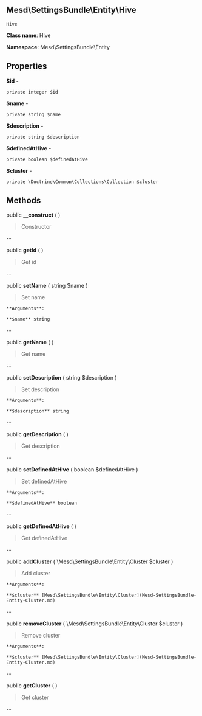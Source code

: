 Mesd\SettingsBundle\Entity\Hive
---------------

    Hive

    


**Class name**: Hive

**Namespace**: Mesd\SettingsBundle\Entity









Properties
----------


**$id** - 



    private integer $id






**$name** - 



    private string $name






**$description** - 



    private string $description






**$definedAtHive** - 



    private boolean $definedAtHive






**$cluster** - 



    private \Doctrine\Common\Collections\Collection $cluster






Methods
-------


public **__construct** (  )


> Constructor









--


public **getId** (  )


> Get id









--


public **setName** ( string $name )


> Set name








    **Arguments**:

    **$name** string 


--


public **getName** (  )


> Get name









--


public **setDescription** ( string $description )


> Set description








    **Arguments**:

    **$description** string 


--


public **getDescription** (  )


> Get description









--


public **setDefinedAtHive** ( boolean $definedAtHive )


> Set definedAtHive








    **Arguments**:

    **$definedAtHive** boolean 


--


public **getDefinedAtHive** (  )


> Get definedAtHive









--


public **addCluster** ( \Mesd\SettingsBundle\Entity\Cluster $cluster )


> Add cluster








    **Arguments**:

    **$cluster** [Mesd\SettingsBundle\Entity\Cluster](Mesd-SettingsBundle-Entity-Cluster.md) 


--


public **removeCluster** ( \Mesd\SettingsBundle\Entity\Cluster $cluster )


> Remove cluster








    **Arguments**:

    **$cluster** [Mesd\SettingsBundle\Entity\Cluster](Mesd-SettingsBundle-Entity-Cluster.md) 


--


public **getCluster** (  )


> Get cluster









--

